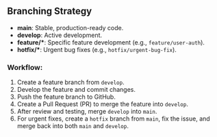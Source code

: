 ## Branching Strategy

- **main**: Stable, production-ready code.
- **develop**: Active development.
- **feature/\***: Specific feature development (e.g., `feature/user-auth`).
- **hotfix/\***: Urgent bug fixes (e.g., `hotfix/urgent-bug-fix`).

### Workflow:
1. Create a feature branch from `develop`.
2. Develop the feature and commit changes.
3. Push the feature branch to GitHub.
4. Create a Pull Request (PR) to merge the feature into `develop`.
5. After review and testing, merge `develop` into `main`.
6. For urgent fixes, create a `hotfix` branch from `main`, fix the issue, and merge back into both `main` and `develop`.
